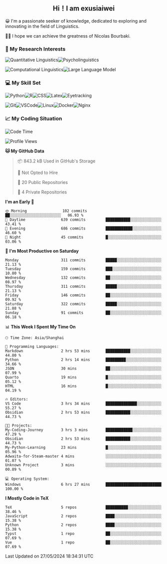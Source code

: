   

## <div align="center">Hi！I am exusiaiwei</div>  

😀 I'm a passionate seeker of knowledge, dedicated to exploring and innovating in the field of Linguistics.

🙋‍♂️ I hope we can achieve the greatness of Nicolas Bourbaki.

### 🔬 My Research Interests  

![Quantitative Linguistics](https://img.shields.io/badge/Quantitative%20Linguistics-%230072CC.svg?&style=for-the-badge&logo=appveyor&logoColor=white)![Psycholinguistics](https://img.shields.io/badge/Psycholinguistics-%2301a3a1.svg?&style=for-the-badge&logo=AWS%20Amplify&logoColor=white)

![Computational Linguistics](https://img.shields.io/badge/Computational%20Linguistics-%231877F2.svg?&style=for-the-badge&logo=Markdown&logoColor=white)![Large Language Model](https://img.shields.io/badge/Large%20Language%20Model-%23F76300.svg?&style=for-the-badge&logo=Android&logoColor=white)

### 💻 My Skill Set

![Python](https://img.shields.io/badge/Python-%2314354C.svg?style=for-the-badge&logo=python&logoColor=white&color=2AB3E3)![R](https://img.shields.io/badge/-R-276DC3?style=for-the-badge&logo=r&logoColor=white)![CSS](https://img.shields.io/badge/-CSS-1572B6?style=for-the-badge&logo=css3&logoColor=white)![Latex](https://img.shields.io/badge/-Latex-008080?style=for-the-badge&logo=latex&logoColor=white)![Eyetracking](https://img.shields.io/badge/Eyetracking-%230078D6?style=for-the-badge&logo=SearXNG&logoColor=#3050FF)

![Git](https://img.shields.io/badge/-Git-F05032?style=for-the-badge&logo=git&logoColor=white)![VSCode](https://img.shields.io/badge/-VSCode-007ACC?style=for-the-badge&logo=visual-studio-code&logoColor=white)![Linux](https://img.shields.io/badge/-Linux-FCC624?style=for-the-badge&logo=linux&logoColor=black)![Docker](https://img.shields.io/badge/-Docker-2496ED?style=for-the-badge&logo=docker&logoColor=white)![Nginx](https://img.shields.io/badge/-Nginx-009639?style=for-the-badge&logo=nginx&logoColor=white)

### 📈 My Coding Situation

<!--START_SECTION:waka-->
![Code Time](http://img.shields.io/badge/Code%20Time-157%20hrs%2046%20mins-blue)

![Profile Views](http://img.shields.io/badge/Profile%20Views-0-blue)

**🐱 My GitHub Data** 

> 📦 843.2 kB Used in GitHub's Storage 
 > 
> 🚫 Not Opted to Hire
 > 
> 📜 20 Public Repositories 
 > 
> 🔑 4 Private Repositories 
 > 
**I'm an Early 🐤** 

```text
🌞 Morning                102 commits         ██░░░░░░░░░░░░░░░░░░░░░░░   06.93 % 
🌆 Daytime                639 commits         ███████████░░░░░░░░░░░░░░   43.41 % 
🌃 Evening                686 commits         ████████████░░░░░░░░░░░░░   46.60 % 
🌙 Night                  45 commits          █░░░░░░░░░░░░░░░░░░░░░░░░   03.06 % 
```
📅 **I'm Most Productive on Saturday** 

```text
Monday                   311 commits         █████░░░░░░░░░░░░░░░░░░░░   21.13 % 
Tuesday                  159 commits         ███░░░░░░░░░░░░░░░░░░░░░░   10.80 % 
Wednesday                132 commits         ██░░░░░░░░░░░░░░░░░░░░░░░   08.97 % 
Thursday                 311 commits         █████░░░░░░░░░░░░░░░░░░░░   21.13 % 
Friday                   146 commits         ██░░░░░░░░░░░░░░░░░░░░░░░   09.92 % 
Saturday                 322 commits         █████░░░░░░░░░░░░░░░░░░░░   21.88 % 
Sunday                   91 commits          ██░░░░░░░░░░░░░░░░░░░░░░░   06.18 % 
```


📊 **This Week I Spent My Time On** 

```text
🕑︎ Time Zone: Asia/Shanghai

💬 Programming Languages: 
Markdown                 2 hrs 53 mins       ███████████░░░░░░░░░░░░░░   44.80 % 
Python                   2 hrs 14 mins       █████████░░░░░░░░░░░░░░░░   34.66 % 
JSON                     30 mins             ██░░░░░░░░░░░░░░░░░░░░░░░   07.99 % 
Quarto                   19 mins             █░░░░░░░░░░░░░░░░░░░░░░░░   05.12 % 
HTML                     16 mins             █░░░░░░░░░░░░░░░░░░░░░░░░   04.19 % 

🔥 Editors: 
VS Code                  3 hrs 34 mins       ██████████████░░░░░░░░░░░   55.27 % 
Obsidian                 2 hrs 53 mins       ███████████░░░░░░░░░░░░░░   44.73 % 

🐱‍💻 Projects: 
My-Coding-Journey        3 hrs 3 mins        ████████████░░░░░░░░░░░░░   47.29 % 
Obsidian                 2 hrs 53 mins       ███████████░░░░░░░░░░░░░░   44.73 % 
My-Python-Learning       23 mins             █░░░░░░░░░░░░░░░░░░░░░░░░   05.96 % 
Adwaita-for-Steam-master 4 mins              ░░░░░░░░░░░░░░░░░░░░░░░░░   01.07 % 
Unknown Project          3 mins              ░░░░░░░░░░░░░░░░░░░░░░░░░   00.89 % 

💻 Operating System: 
Windows                  6 hrs 27 mins       █████████████████████████   100.00 % 
```

**I Mostly Code in TeX** 

```text
TeX                      5 repos             ██████████░░░░░░░░░░░░░░░   38.46 % 
JavaScript               2 repos             ████░░░░░░░░░░░░░░░░░░░░░   15.38 % 
Python                   2 repos             ████░░░░░░░░░░░░░░░░░░░░░   15.38 % 
Typst                    1 repo              ██░░░░░░░░░░░░░░░░░░░░░░░   07.69 % 
Vue                      1 repo              ██░░░░░░░░░░░░░░░░░░░░░░░   07.69 % 
```




 Last Updated on 27/05/2024 18:34:31 UTC
<!--END_SECTION:waka-->
